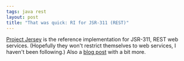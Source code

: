 ```yaml
---
tags: java rest
layout: post
title: "That was quick: RI for JSR-311 (REST)"
---
```




<p><a href="https://jersey.dev.java.net/">Project Jersey</a> is the reference implementation for JSR-311, REST web services. (Hopefully they won't restrict themselves to web services, I haven't been following.) Also a <a href="http://blogs.sun.com/sandoz/entry/announcing_jersey">blog post</a> with a bit more.</p>


